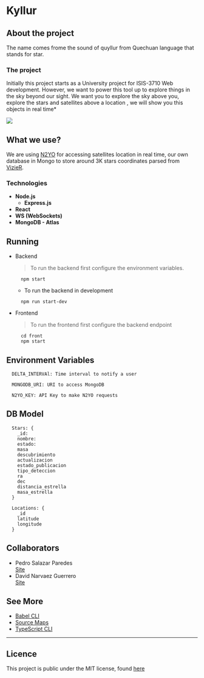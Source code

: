 # Kyllur

## About the project
The name comes frome the sound of quyllur from Quechuan language that stands for star.
### The project
Initially this project starts as a University project for ISIS-3710 Web development. However, we want to power this tool up to explore things in the sky beyond our sight. We want you to explore the sky above you, explore the stars and satellites above a location , we will show you this objects in real time*

![](https://i.imgur.com/bJWE5Lc.png)

## What we use?
We are using [N2YO](https://www.n2yo.com/) for accessing satellites location in real time, our own database in Mongo to store around 3K stars coordinates parsed from [VizieR](http://vizier.u-strasbg.fr/viz-bin/VizieR?-source=v/50).

### Technologies
* **Node.js**
  * **Express.js**
* **React**
* **WS (WebSockets)**
* **MongoDB - Atlas**

## Running

* Backend
  > To run the backend first configure the environment variables.
  ```
    npm start
  ```
  * To run the backend in development
  ```
    npm run start-dev
  ```
* Frontend
  > To run the frontend first configure the backend endpoint
  ```
    cd front
    npm start
  ```

## Environment Variables
```
  DELTA_INTERVAl: Time interval to notify a user
```
```
  MONGODB_URI: URI to access MongoDB
```
```
  N2YO_KEY: API Key to make N2YO requests
```

## DB Model
```
  Stars: {
    _id:
    nombre:
    estado:
    masa
    descubrimiento
    actualizacion
    estado_publicacion
    tipo_deteccion
    ra
    dec
    distancia_estrella
    masa_estrella
  }
```
```
  Locations: {
    _id
    latitude
    longitude
  }
```

## Collaborators
* Pedro Salazar Paredes  
  [Site](https://pedrito.dev/)
* David Narvaez Guerrero  
  [Site](http://dnarvaez27.github.io/)


## See More
* [Babel CLI](https://babeljs.io/docs/en/babel-cli)
* [Source Maps](https://www.html5rocks.com/en/tutorials/developertools/sourcemaps/)
* [TypeScript CLI](https://www.typescriptlang.org/docs/handbook/compiler-options.html)


___
## Licence
This project is public under the MIT license, found [here](https://github.com/dnarvaez27/kyllur/blob/master/LICENSE)
